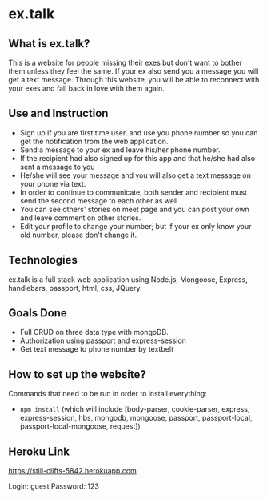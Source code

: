 # ex.talk

## What is ex.talk?

This is a website for people missing their exes but don't want to bother them unless they feel the same. If your ex also send you a message you will get a text message. Through this website, you will be able to reconnect with your exes and fall back in love with them again.

## Use and Instruction

* Sign up if you are first time user, and use you phone number so you can get the notification from the web application.
* Send a message to your ex and leave his/her phone number.
* If the recipient had also signed up for this app and that he/she had also sent a message to you
* He/she will see your message and you will also get a text message on your phone via text.
* In order to continue to communicate, both sender and recipient must send the second message to each other as well
* You can see others' stories on meet page and you can post your own and leave comment on other stories.
* Edit your profile to change your number; but if your ex only know your old number, please don't change it.

## Technologies

ex.talk is a full stack web application using Node.js, Mongoose, Express, handlebars, passport,  html, css, JQuery.

## Goals Done

* Full CRUD on three data type with mongoDB.
* Authorization using passport and express-session
* Get text message to phone number by textbelt

## How to set up the website?

Commands that need to be run in order to install everything:
* `npm install`
 (which will include [body-parser,
cookie-parser,
express,
express-session,
hbs,
mongodb,
mongoose,
passport,
passport-local,
passport-local-mongoose,
request])

## Heroku Link

https://still-cliffs-5842.herokuapp.com

Login: guest
Password: 123

## 
